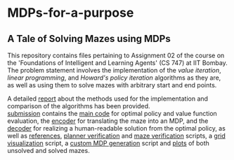 # MDPs-for-a-purpose
## A Tale of Solving Mazes using MDPs

This repository contains files pertaining to Assignment 02 of the course on the 'Foundations of Intelligent and Learning Agents' (CS 747) at IIT Bombay. The problem statement involves the implementation of the *value iteration*, *linear programming*, and *Howard's policy iteration* algorithms as they are, as well as using them to solve mazes with arbitrary start and end points.  

A detailed [report](./Report.pdf) about the methods used for the implementation and comparison of the algorithms has been provided.  
[submission](./submission) contains the [main code](./submission/planner.py) for optimal policy and value function evaluation, the [encoder](./submission/encoder.py) for translating the maze into an MDP, and the [decoder](./submission/decoder.py) for realizing a human-readable solution from the optimal policy, as well as [references](./submission/references.txt), [planner verification](./submission/PlannerVerifyOutput.py) and [maze verification](./submission/MazeVerifyOutput.py) scripts, a [grid visualization](./submission/visualize.py) script, a [custom MDP generation](./submission/generateMDP.py) script and [plots](./submission/plots) of both unsolved and solved mazes.
